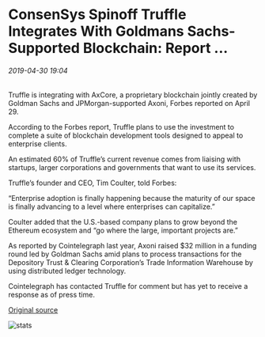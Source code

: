 # ConsenSys Spinoff Truffle Integrates With Goldmans Sachs-Supported Blockchain: Report ...

###### 2019-04-30 19:04

Truffle is integrating with AxCore, a proprietary blockchain jointly created by Goldman Sachs and JPMorgan-supported Axoni, Forbes reported on April 29.

According to the Forbes report, Truffle plans to use the investment to complete a suite of blockchain development tools designed to appeal to enterprise clients.

An estimated 60% of Truffle’s current revenue comes from liaising with startups, larger corporations and governments that want to use its services.

Truffle’s founder and CEO, Tim Coulter, told Forbes:

“Enterprise adoption is finally happening because the maturity of our space is finally advancing to a level where enterprises can capitalize.”

Coulter added that the U.S.-based company plans to grow beyond the Ethereum ecosystem and “go where the large, important projects are.”

As reported by Cointelegraph last year, Axoni raised $32 million in a funding round led by Goldman Sachs amid plans to process transactions for the Depository Trust & Clearing Corporation’s Trade Information Warehouse by using distributed ledger technology.

Cointelegraph has contacted Truffle for comment but has yet to receive a response as of press time.

[Original source](https://cointelegraph.com/news/consensys-spinoff-truffle-integrates-with-goldmans-sachs-supported-blockchain-report)

![stats](https://c.statcounter.com/11760860/0/a89fa40b/1/ "stats")